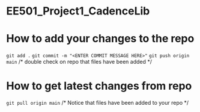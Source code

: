 # EE501_Project1_CadenceLib

# How to add your changes to the repo

```git add .```
```git commit -m "<ENTER COMMIT MESSAGE HERE>"```
```git push origin main```
/* double check on repo that files have been added */

# How to get latest changes from repo
```git pull origin main```
/* Notice that files have been added to your repo */
